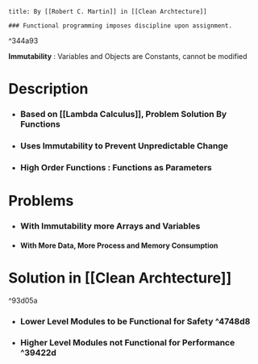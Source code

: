 
```ad-note
title: By [[Robert C. Martin]] in [[Clean Archtecture]] 

### Functional programming imposes discipline upon assignment.

```

^344a93

**Immutability** : Variables and Objects are Constants, cannot be modified


# Description

- ### Based on [[Lambda Calculus]], Problem Solution By Functions
- ### Uses Immutability to Prevent Unpredictable Change
- ### High Order Functions : Functions as Parameters


# Problems
- ### With Immutability more Arrays and Variables
- #### With More Data, More Process and Memory Consumption 


# Solution in [[Clean Archtecture]] 

^93d05a

- ### Lower Level Modules to be Functional for Safety ^4748d8
- ### Higher Level Modules not Functional for Performance  ^39422d